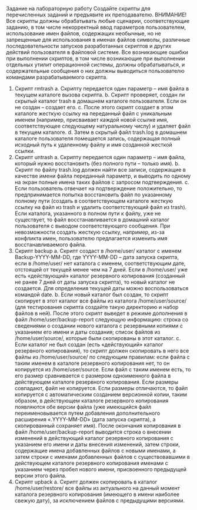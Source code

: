 Задание на лабораторную работу
Создайте скрипты для перечисленных заданий и предъявите их преподавателю.
ВНИМАНИЕ! Все скрипты должны обрабатывать любые сценарии, соответствующие заданию, в том числе
некорректный ввод параметров пользователем, использование имен файлов, содержащих необычные, но не
запрещенные для использования в именах файлов символы, различные последовательности запусков
разработанных скриптов и других действий пользователя в файловой системе. Все возникающие ошибки при
выполнении скриптов, в том числе возникающие при выполнении отдельных утилит операционной системы,
должны обрабатываться, и содержательные сообщения о них должны выводиться пользователю командами
разрабатываемого скрипта.
1. Скрипт rmtrash
  a. Скрипту передается один параметр – имя файла в текущем каталоге вызова скрипта.
  b. Скрипт проверяет, создан ли скрытый каталог trash в домашнем каталоге пользователя. Если он
  не создан – создает его.
  c. После этого скрипт создает в этом каталоге жесткую ссылку на переданный файл с уникальным
  именем (например, присваивает каждой новой ссылке имя, соответствующее следующему
  натуральному числу) и удаляет файл в текущем каталоге.
  d. Затем в скрытый файл trash.log в домашнем каталоге пользователя помещается запись,
  содержащая полный исходный путь к удаленному файлу и имя созданной жесткой ссылки.
2. Скрипт untrash
a. Скрипту передается один параметр – имя файла, который нужно восстановить (без полного пути –
только имя).
b. Скрипт по файлу trash.log должен найти все записи, содержащие в качестве имени файла
переданный параметр, и выводить по одному на экран полные имена таких файлов с запросом
подтверждения.
c. Если пользователь отвечает на подтверждение положительно, то предпринимается попытка
восстановить файл по указанному полному пути (создать в соответствующем каталоге жесткую
ссылку на файл из trash и удалить соответствующий файл из trash). Если каталога, указанного
в полном пути к файлу, уже не существует, то файл восстанавливается в домашний каталог
пользователя с выводом соответствующего сообщения. При невозможности создать жесткую
ссылку, например, из-за конфликта имен, пользователю предлагается изменить имя
восстанавливаемого файла.
3. Скрипт backup
a. Скрипт создаст в /home/user/ каталог с именем Backup-YYYY-MM-DD, где YYYY-MM-DD –
дата запуска скрипта, если в /home/user/ нет каталога с именем, соответствующим дате,
отстоящей от текущей менее чем на 7 дней. Если в /home/user/ уже есть «действующий»
каталог резервного копирования (созданный не ранее 7 дней от даты запуска скрипта), то новый
каталог не создается. Для определения текущей даты можно воспользоваться командой date.
b. Если новый каталог был создан, то скрипт скопирует в этот каталог все файлы из каталога
/home/user/source/ (для тестирования скрипта создайте такую директорию и набор файлов в
ней). После этого скрипт выведет в режиме дополнения в файл /home/user/backup-report
следующую информацию: строка со сведениями о создании нового каталога с резервными
копиями с указанием его имени и даты создания; список файлов из /home/user/source/,
которые были скопированы в этот каталог.
c. Если каталог не был создан (есть «действующий» каталог резервного копирования), то скрипт
должен скопировать в него все файлы из /home/user/source/ по следующим правилам: если
файла с таким именем в каталоге резервного копирования нет, то он копируется из
/home/user/source. Если файл с таким именем есть, то его размер сравнивается с размером
одноименного файла в действующем каталоге резервного копирования. Если размеры совпадают,
файл не копируется. Если размеры отличаются, то файл копируется c автоматическим созданием
версионной копии, таким образом, в действующем каталоге резервного копирования появляются
обе версии файла (уже имеющийся файл переименовывается путем добавления дополнительного
расширения «.YYYY-MM-DD» (дата запуска скрипта), а скопированный сохраняет имя). После
окончания копирования в файл /home/user/backup-report выводится строка о внесении
изменений в действующий каталог резервного копирования с указанием его имени и даты
внесения изменений, затем строки, содержащие имена добавленных файлов с новыми именами, а
затем строки с именами добавленных файлов с существовавшими в действующем каталоге
резервного копирования именами с указанием через пробел нового имени, присвоенного
предыдущей версии этого файла.
4. Скрипт upback
a. Скрипт должен скопировать в каталог /home/user/restore/ все файлы из актуального на
данный момент каталога резервного копирования (имеющего в имени наиболее свежую дату), за
исключением файлов с предыдущими версиями.
